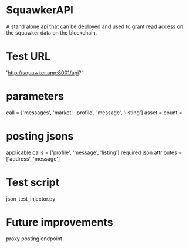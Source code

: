 # SquawkerAPI
A stand alone api that can be deployed and used to grant read access on the squawker data on the blockchain.


# Test URL
'http://squawker.app:8001/api?'


# parameters
call = ['messages', 'market', 'profile', 'message', 'listing']
asset = <any asset name>
count = <count>


# posting jsons
applicable calls = ['profile', 'message', 'listing']
required json attributes = ['address', 'message']

# Test script
json_test_injector.py


# Future improvements
proxy posting endpoint



